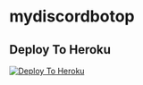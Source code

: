 # mydiscordbotop

## Deploy To Heroku

[![Deploy To Heroku](https://www.herokucdn.com/deploy/button.svg)](https://heroku.com/deploy?template=https://github.com/Theamitkumarsaini/diacordtxt)
